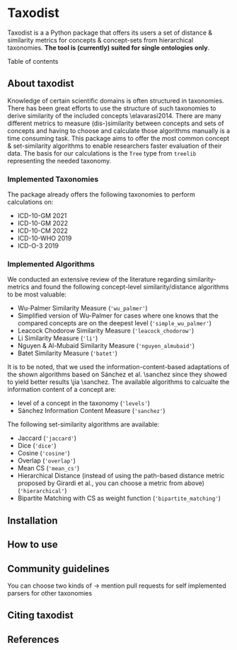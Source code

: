 # Taxodist 

Taxodist is a a Python package that offers its users a set of distance & similarity metrics for concepts & concept-sets from hierarchical taxonomies.
**The tool is (currently) suited for single ontologies only**.

Table of contents


## About taxodist

Knowledge of certain scientific domains is often structured in taxonomies. There has been great efforts to use the structure of such taxonomies to derive similarity of the included concepts \elavarasi2014. There are many different metrics to measure (dis-)similarity between concepts and sets of concepts and having to choose and calculate those algorithms manually is a time consuming task. This package aims to offer the most common concept & set-similarity algorithms to enable researchers faster evaluation of their data.
The basis for our calculations is the `Tree` type from `treelib` representing the needed taxonomy.

### Implemented Taxonomies

The package already offers the following taxonomies to perform calculations on:

- ICD-10-GM 2021
- ICD-10-GM 2022
- ICD-10-CM 2022
- ICD-10-WHO 2019
- ICD-O-3 2019

### Implemented Algorithms

We conducted an extensive review of the literature regarding similarity-metrics and found the following concept-level similarity/distance algorithms to be most valuable:

- Wu-Palmer Similarity Measure (`'wu_palmer'`)
- Simplified version of Wu-Palmer for cases where one knows that the compared concepts are on the deepest level (``'simple_wu_palmer'``)
- Leacock Chodorow Similarity Measure (`'leacock_chodorow'`)
- Li Similarity Measure (``'li'``)
- Nguyen & Al-Mubaid Similarity Measure (``'nguyen_almubaid'``)
- Batet Similarity Measure (``'batet'``)

It is to be noted, that we used the information-content-based adaptations of the shown algorithms based on Sánchez et al. \sanchez since they showed to yield better results \jia \sanchez. 
The available algorithms to calcualte the information content of a concept are:

- level of a concept in the taxonomy (``'levels'``)
- Sánchez Information Content Measure  (``'sanchez'``)

The following set-similarity algorithms are available:

- Jaccard (``'jaccard'``)
- Dice (``'dice'``)
- Cosine (``'cosine'``)
- Overlap (``'overlap'``)
- Mean CS (``'mean_cs'``)
- Hierarchical Distance (instead of using the path-based distance metric proposed by Girardi et al., you can choose a metric from above) (``'hierarchical'``)
- Bipartite Matching with CS as weight function (``'bipartite_matching'``)

## Installation

## How to use 

## Community guidelines

You can choose two kinds of 
 -> mention pull requests for self implemented parsers for other taxonomies 
## Citing taxodist

## References
